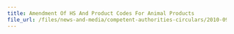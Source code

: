 ```yaml
---
title: Amendment Of HS And Product Codes For Animal Products
file_url: /files/news-and-media/competent-authorities-circulars/2010-09-03-CA.pdf
---
```

